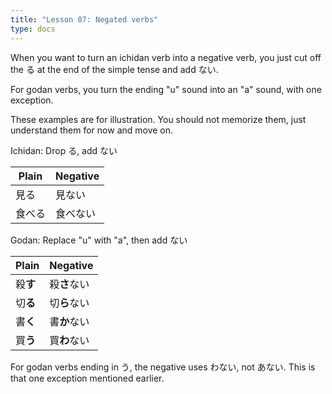 ```yaml
---
title: "Lesson 07: Negated verbs"
type: docs
---
```



When you want to turn an ichidan verb into a negative verb, you just cut off the る at the end of the simple tense and add ない.

For godan verbs, you turn the ending "u" sound into an "a" sound, with one exception.

These examples are for illustration. You should not memorize them, just understand them for now and move on.

Ichidan: Drop る, add ない

| Plain | Negative |
|-------|----------|
|見る   | 見ない   | 
|食べる | 食べない |

Godan: Replace "u" with "a", then add ない

| Plain | Negative |
|-------|----------|
|殺**す** | 殺**さ**ない| 
|切**る** | 切**ら**ない| 
|書**く** | 書**か**ない| 
|買**う** | 買**わ**ない| 

For godan verbs ending in う, the negative uses わない, not あない. This is that one exception mentioned earlier.  